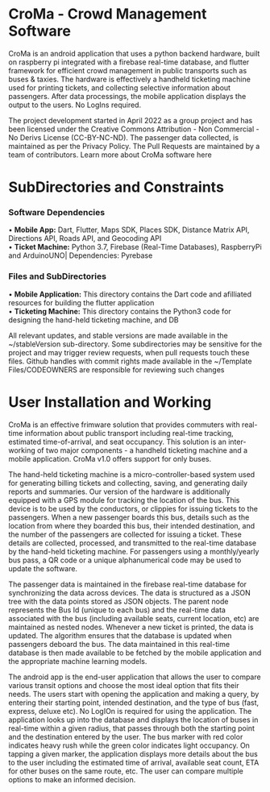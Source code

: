 # CroMa - Crowd Management Software
CroMa is an android application that uses a python backend hardware, built on raspberry pi integrated with a firebase real-time database, and flutter framework for efficient crowd management in public transports such as buses & taxies. The hardware is effectively a handheld ticketing machine used for printing tickets, and collecting selective information about passengers. After data processings, the mobile application displays the output to the users. No LogIns required.

The project development started in April 2022 as a group project and has been licensed under the Creative Commons Attribution - Non Commercial - No Derivs License (CC-BY-NC-ND). The passenger data collected, is maintained as per the Privacy Policy. The Pull Requests are maintained by a team of contributors. Learn more about CroMa software here

# SubDirectories and Constraints
### Software Dependencies
• **Mobile App:** Dart, Flutter, Maps SDK, Places SDK, Distance Matrix API, Directions API, Roads API, and Geocoding API
<br>
• **Ticket Machine:** Python 3.7, Firebase (Real-Time Databases), RaspberryPi and ArduinoUNO| Dependencies: Pyrebase

### Files and SubDirectories
• **Mobile Application:** This directory contains the Dart code and afilliated resources for building the flutter application
<br>
• **Ticketing Machine:** This directory contains the Python3 code for designing the hand-held ticketing machine, and DB

All relevant updates, and stable versions are made available in the ~/stableVersion sub-directory. Some subdirectories may be sensitive for the project and may trigger review requests, when pull requests touch these files. Github handles with commit rights made available in the ~/Template Files/CODEOWNERS are responsible for reviewing such changes

# User Installation and Working
CroMa is an effective frimware solution that provides commuters with real-time information about public transport including real-time tracking, estimated time-of-arrival, and seat occupancy. This solution is an inter-working of two major components - a handheld ticketing machine and a mobile application. CroMa v1.0 offers support for only buses.

The hand-held ticketing machine is a micro-controller-based system used for generating billing tickets and collecting, saving, and generating daily reports and summaries. Our version of the hardware is additionally equipped with a GPS module for tracking the location of the bus. This device is to be used by the conductors, or clippies for issuing tickets to the passengers. When a new passenger boards this bus, details such as the location from where they boarded this bus, their intended destination, and the number of the passengers are collected for issuing a ticket. These details are collected, processed, and transmitted to the real-time database by the hand-held ticketing machine. For passengers using a monthly/yearly bus pass, a QR code or a unique alphanumerical code may be used to update the software.

The passenger data is maintained in the firebase real-time database for synchronizing the data across devices. The data is structured as a JSON tree with the data points stored as JSON objects. The parent node represents the Bus Id (unique to each bus) and the real-time data associated with the bus (including available seats, current location, etc) are maintained as nested nodes. Whenever a new ticket is printed, the data is updated. The algorithm ensures that the database is updated when passengers deboard the bus. The data maintained in this real-time database is then made available to be fetched by the mobile application and the appropriate machine learning models.

The android app is the end-user application that allows the user to compare various transit options and choose the most ideal option that fits their needs. The users start with opening the application and making a query, by entering their starting point, intended destination, and the type of bus (fast, express, deluxe etc). No LogIOn is required for using the application. The application looks up into the database and displays the location of buses in real-time within a given radius, that passes through both the starting point and the destination entered by the user. The bus marker with red color indicates heavy rush while the green color indicates light occupancy. On tapping a given marker, the application displays more details about the bus to the user including the estimated time of arrival, available seat count, ETA for other buses on the same route, etc. The user can compare multiple options to make an informed decision.
